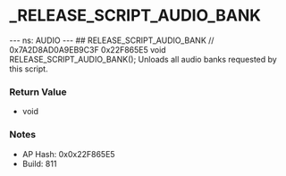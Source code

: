 # _RELEASE_SCRIPT_AUDIO_BANK

--- ns: AUDIO --- ## RELEASE_SCRIPT_AUDIO_BANK  // 0x7A2D8AD0A9EB9C3F 0x22F865E5 void RELEASE_SCRIPT_AUDIO_BANK();  Unloads all audio banks requested by this script.

### Return Value
* void

### Notes
* AP Hash: 0x0x22F865E5
* Build: 811

